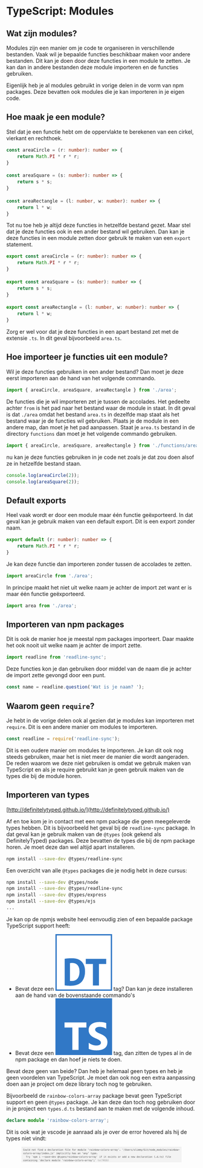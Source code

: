 # TypeScript: Modules

## Wat zijn modules?

Modules zijn een manier om je code te organiseren in verschillende bestanden. Vaak wil je bepaalde functies beschikbaar maken voor andere bestanden. Dit kan je doen door deze functies in een module te zetten. Je kan dan in andere bestanden deze module importeren en de functies gebruiken.

Eigenlijk heb je al modules gebruikt in vorige delen in de vorm van npm packages. Deze bevatten ook modules die je kan importeren in je eigen code.

## Hoe maak je een module?

Stel dat je een functie hebt om de oppervlakte te berekenen van een cirkel, vierkant en rechthoek.

```typescript
const areaCircle = (r: number): number => {
    return Math.PI * r * r;
}

const areaSquare = (s: number): number => {
    return s * s;
}

const areaRectangle = (l: number, w: number): number => {
    return l * w;
}
```

Tot nu toe heb je altijd deze functies in hetzelfde bestand gezet. Maar stel dat je deze functies ook in een ander bestand wil gebruiken. Dan kan je deze functies in een module zetten door gebruik te maken van een `export` statement.

```typescript
export const areaCircle = (r: number): number => {
    return Math.PI * r * r;
}

export const areaSquare = (s: number): number => {
    return s * s;
}

export const areaRectangle = (l: number, w: number): number => {
    return l * w;
}
```

Zorg er wel voor dat je deze functies in een apart bestand zet met de extensie `.ts`. In dit geval bijvoorbeeld `area.ts`.

## Hoe importeer je functies uit een module?

Wil je deze functies gebruiken in een ander bestand? Dan moet je deze eerst importeren aan de hand van het volgende commando.

```typescript
import { areaCircle, areaSquare, areaRectangle } from './area';
```

De functies die je wil importeren zet je tussen de accolades. Het gedeelte achter `from` is het pad naar het bestand waar de module in staat. In dit geval is dat `./area` omdat het bestand `area.ts` in dezelfde map staat als het bestand waar je de functies wil gebruiken. Plaats je de module in een andere map, dan moet je het pad aanpassen. Staat je `area.ts` bestand in de directory `functions` dan moet je het volgende commando gebruiken.

```typescript
import { areaCircle, areaSquare, areaRectangle } from './functions/area';
```

nu kan je deze functies gebruiken in je code net zoals je dat zou doen alsof ze in hetzelfde bestand staan.

```typescript
console.log(areaCircle(2));
console.log(areaSquare(2));
```

## Default exports

Heel vaak wordt er door een module maar één functie geëxporteerd. In dat geval kan je gebruik maken van een default export. Dit is een export zonder naam.

```typescript
export default (r: number): number => {
    return Math.PI * r * r;
}
```

Je kan deze functie dan importeren zonder tussen de accolades te zetten.

```typescript
import areaCircle from './area';
```

In principe maakt het niet uit welke naam je achter de import zet want er is maar één functie geëxporteerd.

```typescript
import area from './area';
```

## Importeren van npm packages

Dit is ook de manier hoe je meestal npm packages importeert. Daar maakte het ook nooit uit welke naam je achter de import zette.

```typescript
import readline from 'readline-sync';
```

Deze functies kon je dan gebruiken door middel van de naam die je achter de import zette gevongd door een punt.

```typescript
const name = readline.question('Wat is je naam? ');
```

## Waarom geen `require`?

Je hebt in de vorige delen ook al gezien dat je modules kan importeren met `require`. Dit is een andere manier om modules te importeren.

```typescript
const readline = require('readline-sync');
```

Dit is een oudere manier om modules te importeren. Je kan dit ook nog steeds gebruiken, maar het is niet meer de manier die wordt aangeraden. De reden waarom we deze niet gebruiken is omdat we gebruik maken van TypeScript en als je require gebruikt kan je geen gebruik maken van de types die bij de module horen.

## Importeren van types

[http://definitelytyped.github.io/](http://definitelytyped.github.io/)

Af en toe kom je in contact met een npm package die geen meegeleverde types hebben. Dit is bijvoorbeeld het geval bij de `readline-sync` package. In dat geval kan je gebruik maken van de `@types` (ook gekend als DefinitelyTyped) packages. Deze bevatten de types die bij de npm package horen. Je moet deze dan wel altijd apart installeren.

```bash
npm install --save-dev @types/readline-sync
```

Een overzicht van alle `@types` packages die je nodig hebt in deze cursus:

```bash
npm install --save-dev @types/node
npm install --save-dev @types/readline-sync
npm install --save-dev @types/express
npm install --save-dev @types/ejs
...
```

Je kan op de npmjs website heel eenvoudig zien of een bepaalde package TypeScript support heeft:

* Bevat deze een <img src="../.gitbook/assets/image (6).png" alt="" data-size="line"> tag? Dan kan je deze installeren aan de hand van de bovenstaande commando's
* Bevat deze een <img src="../.gitbook/assets/image (1) (1).png" alt="" data-size="line"> tag, dan zitten de types al in de npm package en dan hoef je niets te doen.

Bevat deze geen van beide? Dan heb je helemaal geen types en heb je geen voordelen van TypeScript. Je moet dan ook nog een extra aanpassing doen aan je project om deze library toch nog te gebruiken.

Bijvoorbeeld de `rainbow-colors-array` package bevat geen TypeScript support en geen `@types` package. Je kan deze dan toch nog gebruiken door in je project een `types.d.ts` bestand aan te maken met de volgende inhoud.

```typescript
declare module 'rainbow-colors-array';
```

Dit is ook wat je vscode je aanraad als je over de error hovered als hij de types niet vindt:

<figure><img src="../.gitbook/assets/Screenshot 2023-03-17 at 16.16.10.png" alt=""><figcaption></figcaption></figure>
